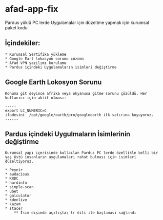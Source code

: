 # afad-app-fix
 Pardus yüklü PC lerde Uygulamalar için düzeltme yapmak için kurumsal paket kodu

## İçindekiler:
    * Kurumsal Sertifika yükleme
    * Google Eart lokasyon sorunu çözümü
    * Afad VPN yazılımı kurulumu
    * Pardus içindeki Uygulamaların isimleri değiştirme

## Google Earth Lokosyon Sorunu
    Konuma git deyince afrika veya okyanusa gitme sorunu çözüldü. Her kullanıcı için aktif olması:

    -----
    export LC_NUMERIC=C
    ifadesini  /opt/google/earth/pro/googleearth ilk satırına koyuyoruz.
    ------

## Pardus içindeki Uygulmaların İsimlerinin değiştirme
    Kurumsal yapı içerisinde kullaılan Pardus PC lerde özellikle belli bir yaş üstü insanların uygulamaları rahat bulması için isimleri düzeltiyoruz.

    * Peynir
    * audacious
    * KRDC
    * hardinfo
    * simple-scan
    * uGet
    * galculator
    * kdenlive
    * kazam
    * stacer
        ** İsim dışında açılışta; tr dili ile başlaması sağlandı
